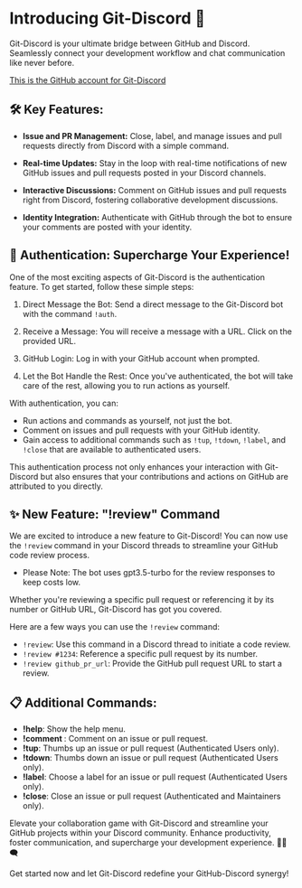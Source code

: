 # Introducing Git-Discord 🚀

Git-Discord is your ultimate bridge between GitHub and Discord. Seamlessly connect your development workflow and chat communication like never before.

[This is the GitHub account for Git-Discord](https://github.com/Git-Discord)

## 🛠️ Key Features:

- **Issue and PR Management:** Close, label, and manage issues and pull requests directly from Discord with a simple command.

- **Real-time Updates:** Stay in the loop with real-time notifications of new GitHub issues and pull requests posted in your Discord channels.

- **Interactive Discussions:** Comment on GitHub issues and pull requests right from Discord, fostering collaborative development discussions.

- **Identity Integration:** Authenticate with GitHub through the bot to ensure your comments are posted with your identity.

## 🔐 Authentication: Supercharge Your Experience!

One of the most exciting aspects of Git-Discord is the authentication feature. To get started, follow these simple steps:

1. Direct Message the Bot: Send a direct message to the Git-Discord bot with the command `!auth`.

2. Receive a Message: You will receive a message with a URL. Click on the provided URL.

3. GitHub Login: Log in with your GitHub account when prompted.

4. Let the Bot Handle the Rest: Once you've authenticated, the bot will take care of the rest, allowing you to run actions as yourself.

With authentication, you can:

- Run actions and commands as yourself, not just the bot.
- Comment on issues and pull requests with your GitHub identity.
- Gain access to additional commands such as `!tup`, `!tdown`, `!label`, and `!close` that are available to authenticated users.

This authentication process not only enhances your interaction with Git-Discord but also ensures that your contributions and actions on GitHub are attributed to you directly.

## ✨ New Feature: "!review" Command

We are excited to introduce a new feature to Git-Discord! You can now use the `!review` command in your Discord threads to streamline your GitHub code review process. 
- Please Note: The bot uses gpt3.5-turbo for the review responses to keep costs low.

Whether you're reviewing a specific pull request or referencing it by its number or GitHub URL, Git-Discord has got you covered.

Here are a few ways you can use the `!review` command:

- `!review`: Use this command in a Discord thread to initiate a code review.
- `!review #1234`: Reference a specific pull request by its number.
- `!review github_pr_url`: Provide the GitHub pull request URL to start a review.

## 📋 Additional Commands:

- **!help**: Show the help menu.
- **!comment <message>**: Comment on an issue or pull request.
- **!tup**: Thumbs up an issue or pull request (Authenticated Users only).
- **!tdown**: Thumbs down an issue or pull request (Authenticated Users only).
- **!label**: Choose a label for an issue or pull request (Authenticated Users only).
- **!close**: Close an issue or pull request (Authenticated and Maintainers only).

Elevate your collaboration game with Git-Discord and streamline your GitHub projects within your Discord community. Enhance productivity, foster communication, and supercharge your development experience. 🚀🔗🗨️

Get started now and let Git-Discord redefine your GitHub-Discord synergy!
